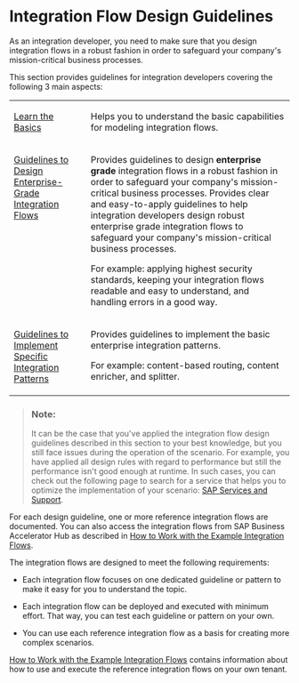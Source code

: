<!-- loio6803389050a0487ca16d534583414d2b -->

# Integration Flow Design Guidelines

As an integration developer, you need to make sure that you design integration flows in a robust fashion in order to safeguard your company's mission-critical business processes.



This section provides guidelines for integration developers covering the following 3 main aspects:


<table>
<tr>
<td valign="top">

[Learn the Basics](learn-the-basics-ebc6034.md) 



</td>
<td valign="top">

Helps you to understand the basic capabilities for modeling integration flows.



</td>
</tr>
<tr>
<td valign="top">

[Guidelines to Design Enterprise-Grade Integration Flows](guidelines-to-design-enterprise-grade-integration-flows-a8cd981.md) 



</td>
<td valign="top">

Provides guidelines to design **enterprise grade** integration flows in a robust fashion in order to safeguard your company's mission-critical business processes. Provides clear and easy-to-apply guidelines to help integration developers design robust enterprise grade integration flows to safeguard your company's mission-critical business processes.

For example: applying highest security standards, keeping your integration flows readable and easy to understand, and handling errors in a good way.



</td>
</tr>
<tr>
<td valign="top">

[Guidelines to Implement Specific Integration Patterns](guidelines-to-implement-specific-integration-patterns-eaf929e.md) 



</td>
<td valign="top">

Provides guidelines to implement the basic enterprise integration patterns.

For example: content-based routing, content enricher, and splitter.



</td>
</tr>
</table>

> ### Note:  
> It can be the case that you've applied the integration flow design guidelines described in this section to your best knowledge, but you still face issues during the operation of the scenario. For example, you have applied all design rules with regard to performance but still the performance isn't good enough at runtime. In such cases, you can check out the following page to search for a service that helps you to optimize the implementation of your scenario: [SAP Services and Support](https://www.sap.com/services-support.html).

For each design guideline, one or more reference integration flows are documented. You can also access the integration flows from SAP Business Accelerator Hub as described in [How to Work with the Example Integration Flows](how-to-work-with-the-example-integration-flows-03e6959.md).

The integration flows are designed to meet the following requirements:

-   Each integration flow focuses on one dedicated guideline or pattern to make it easy for you to understand the topic.

-   Each integration flow can be deployed and executed with minimum effort. That way, you can test each guideline or pattern on your own.

-   You can use each reference integration flow as a basis for creating more complex scenarios.


[How to Work with the Example Integration Flows](how-to-work-with-the-example-integration-flows-03e6959.md) contains information about how to use and execute the reference integration flows on your own tenant.

